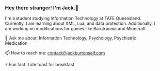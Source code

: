 ### Hey there stranger! I'm Jack.👋

I'm a student studying Information Technology at TAFE Queensland. Currently, I am learning about XML, Lua, and data protection. Additionally, I am working on modifications for games like Barotrauma and Minecraft.

💬 Ask me about: Information Technology, Psychology, Psychiatric Medication

📫 How to reach me: contact@jackburtonself.com

⚡ Fun fact: I ate toast for breakfast.

<!--
**jackburtonself/jackburtonself** is a ✨ _special_ ✨ repository because its `README.md` (this file) appears on your GitHub profile.

Here are some ideas to get you started:

- 🔭 I’m currently working on ...
- 🌱 I’m currently learning ...
- 👯 I’m looking to collaborate on ...
- 🤔 I’m looking for help with ...
- 💬 Ask me about ...
- 📫 How to reach me: ...
- 😄 Pronouns: ...
- ⚡ Fun fact: ...
-->
